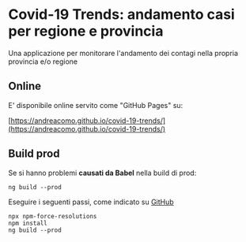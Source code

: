 # Covid-19 Trends: andamento casi per regione e provincia

Una applicazione per monitorare l'andamento dei contagi nella propria provincia e/o regione

## Online
E' disponibile online servito come "GitHub Pages" su:

[https://andreacomo.github.io/covid-19-trends/](https://andreacomo.github.io/covid-19-trends/)

## Build prod
Se si hanno problemi **causati da Babel** nella build di prod:

```
ng build --prod
```

Eseguire i seguenti passi, come indicato su [GitHub](https://github.com/facebook/create-react-app/issues/8680#issuecomment-601896916)

```
npx npm-force-resolutions
npm install
ng build --prod
```
